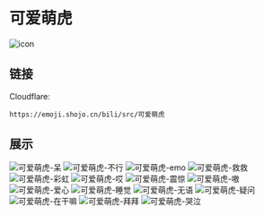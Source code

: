 # 可爱萌虎
![icon](https://emoji.shojo.cn/bili/src/可爱萌虎/icon.png)
## 链接
Cloudflare:
```
https://emoji.shojo.cn/bili/src/可爱萌虎
```
## 展示
![可爱萌虎-呆](https://emoji.shojo.cn/bili/src/可爱萌虎/可爱萌虎-呆.png)
![可爱萌虎-不行](https://emoji.shojo.cn/bili/src/可爱萌虎/可爱萌虎-不行.png)
![可爱萌虎-emo](https://emoji.shojo.cn/bili/src/可爱萌虎/可爱萌虎-emo.png)
![可爱萌虎-救救](https://emoji.shojo.cn/bili/src/可爱萌虎/可爱萌虎-救救.png)
![可爱萌虎-彩虹](https://emoji.shojo.cn/bili/src/可爱萌虎/可爱萌虎-彩虹.png)
![可爱萌虎-哎](https://emoji.shojo.cn/bili/src/可爱萌虎/可爱萌虎-哎.png)
![可爱萌虎-震惊](https://emoji.shojo.cn/bili/src/可爱萌虎/可爱萌虎-震惊.png)
![可爱萌虎-嗷](https://emoji.shojo.cn/bili/src/可爱萌虎/可爱萌虎-嗷.png)
![可爱萌虎-爱心](https://emoji.shojo.cn/bili/src/可爱萌虎/可爱萌虎-爱心.png)
![可爱萌虎-睡觉](https://emoji.shojo.cn/bili/src/可爱萌虎/可爱萌虎-睡觉.png)
![可爱萌虎-无语](https://emoji.shojo.cn/bili/src/可爱萌虎/可爱萌虎-无语.png)
![可爱萌虎-疑问](https://emoji.shojo.cn/bili/src/可爱萌虎/可爱萌虎-疑问.png)
![可爱萌虎-在干嘛](https://emoji.shojo.cn/bili/src/可爱萌虎/可爱萌虎-在干嘛.png)
![可爱萌虎-拜拜](https://emoji.shojo.cn/bili/src/可爱萌虎/可爱萌虎-拜拜.png)
![可爱萌虎-哭泣](https://emoji.shojo.cn/bili/src/可爱萌虎/可爱萌虎-哭泣.png)
